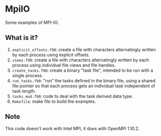 # MpiIO
Some examples of MPI-IO.

## What is it?
1. `explicit_offsets.f90`: create a file with characters alternatingly
    written by each process using explicit offsets.
1. `views.f90`: create a file with characters alternatingly written by
    each process using individual file views and file handles.
1. `create_tasks.f90`: create a binary "task file", intended to be run
    with a single process.
1. `run_tasks.f90`: "run" the tasks defined in the binary file, using a
    shared file pointer so that each process gets an individual task
    independent of task length.
1. `tasks_mod.f90`: code to deal with the task derived data type.
1. `Makefile`: make file to build the examples.

## Note
This code doesn't work with Intel MPI, it does with OpenMPI 1.10.2.
